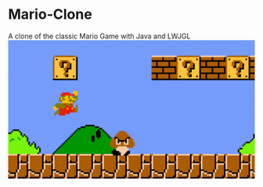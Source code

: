 # Mario-Clone
A clone of the classic Mario Game with Java and LWJGL
![Super Mario](/assets/mario.jpg "Super Mario")